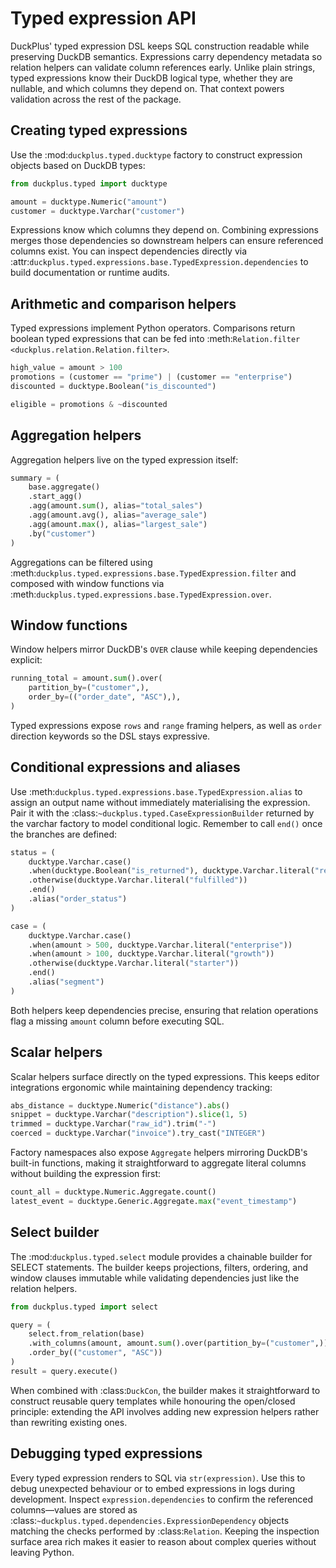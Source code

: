 # Typed expression API

DuckPlus' typed expression DSL keeps SQL construction readable while preserving
DuckDB semantics. Expressions carry dependency metadata so relation helpers can
validate column references early. Unlike plain strings, typed expressions know
their DuckDB logical type, whether they are nullable, and which columns they
depend on. That context powers validation across the rest of the package.

## Creating typed expressions

Use the :mod:`duckplus.typed.ducktype` factory to construct expression objects
based on DuckDB types:

```python
from duckplus.typed import ducktype

amount = ducktype.Numeric("amount")
customer = ducktype.Varchar("customer")
```

Expressions know which columns they depend on. Combining expressions merges
those dependencies so downstream helpers can ensure referenced columns exist.
You can inspect dependencies directly via
:attr:`duckplus.typed.expressions.base.TypedExpression.dependencies` to build
documentation or runtime audits.

## Arithmetic and comparison helpers

Typed expressions implement Python operators. Comparisons return boolean typed
expressions that can be fed into :meth:`Relation.filter
<duckplus.relation.Relation.filter>`.

```python
high_value = amount > 100
promotions = (customer == "prime") | (customer == "enterprise")
discounted = ducktype.Boolean("is_discounted")

eligible = promotions & ~discounted
```

## Aggregation helpers

Aggregation helpers live on the typed expression itself:

```python
summary = (
    base.aggregate()
    .start_agg()
    .agg(amount.sum(), alias="total_sales")
    .agg(amount.avg(), alias="average_sale")
    .agg(amount.max(), alias="largest_sale")
    .by("customer")
)
```

Aggregations can be filtered using :meth:`duckplus.typed.expressions.base.TypedExpression.filter` and
composed with window functions via :meth:`duckplus.typed.expressions.base.TypedExpression.over`.

## Window functions

Window helpers mirror DuckDB's ``OVER`` clause while keeping dependencies
explicit:

```python
running_total = amount.sum().over(
    partition_by=("customer",),
    order_by=(("order_date", "ASC"),),
)
```

Typed expressions expose ``rows`` and ``range`` framing helpers, as well as
``order`` direction keywords so the DSL stays expressive.

## Conditional expressions and aliases

Use :meth:`duckplus.typed.expressions.base.TypedExpression.alias` to assign an
output name without immediately materialising the expression. Pair it with the
:class:`~duckplus.typed.CaseExpressionBuilder` returned by the varchar factory
to model conditional logic. Remember to call ``end()`` once the branches are
defined:

```python
status = (
    ducktype.Varchar.case()
    .when(ducktype.Boolean("is_returned"), ducktype.Varchar.literal("returned"))
    .otherwise(ducktype.Varchar.literal("fulfilled"))
    .end()
    .alias("order_status")
)

case = (
    ducktype.Varchar.case()
    .when(amount > 500, ducktype.Varchar.literal("enterprise"))
    .when(amount > 100, ducktype.Varchar.literal("growth"))
    .otherwise(ducktype.Varchar.literal("starter"))
    .end()
    .alias("segment")
)
```

Both helpers keep dependencies precise, ensuring that relation operations flag a
missing ``amount`` column before executing SQL.

## Scalar helpers

Scalar helpers surface directly on the typed expressions. This keeps editor
integrations ergonomic while maintaining dependency tracking:

```python
abs_distance = ducktype.Numeric("distance").abs()
snippet = ducktype.Varchar("description").slice(1, 5)
trimmed = ducktype.Varchar("raw_id").trim("-")
coerced = ducktype.Varchar("invoice").try_cast("INTEGER")
```

Factory namespaces also expose ``Aggregate`` helpers mirroring DuckDB's built-in
functions, making it straightforward to aggregate literal columns without
building the expression first:

```python
count_all = ducktype.Numeric.Aggregate.count()
latest_event = ducktype.Generic.Aggregate.max("event_timestamp")
```

## Select builder

The :mod:`duckplus.typed.select` module provides a chainable builder for SELECT
statements. The builder keeps projections, filters, ordering, and window clauses
immutable while validating dependencies just like the relation helpers.

```python
from duckplus.typed import select

query = (
    select.from_relation(base)
    .with_columns(amount, amount.sum().over(partition_by=("customer",)))
    .order_by(("customer", "ASC"))
)
result = query.execute()
```

When combined with :class:`DuckCon`, the builder makes it straightforward to
construct reusable query templates while honouring the open/closed principle:
extending the API involves adding new expression helpers rather than rewriting
existing ones.

## Debugging typed expressions

Every typed expression renders to SQL via ``str(expression)``. Use this to debug
unexpected behaviour or to embed expressions in logs during development. Inspect
``expression.dependencies`` to confirm the referenced columns—values are stored
as :class:`~duckplus.typed.dependencies.ExpressionDependency` objects matching
the checks performed by :class:`Relation`. Keeping the inspection surface area
rich makes it easier to reason about complex queries without leaving Python.
